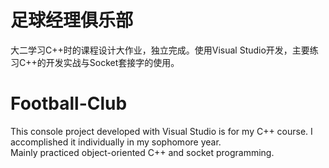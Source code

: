 # 足球经理俱乐部 
大二学习C++时的课程设计大作业，独立完成。使用Visual Studio开发，主要练习C++的开发实战与Socket套接字的使用。

# Football-Club
This console project developed with Visual Studio is for my C++ course. I accomplished it individually in my sophomore year.<br/>
Mainly practiced object-oriented C++ and socket programming. 


